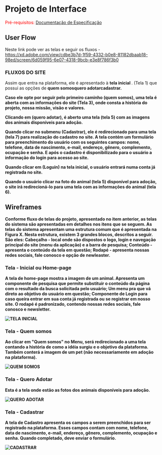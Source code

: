 
# Projeto de Interface

<span style="color:red">Pré-requisitos: <a href="2-Especificação do Projeto.md"> Documentação de Especificação</a></span>
## User Flow

Neste link pode ver as telas e seguir os fluxos - https://xd.adobe.com/view/cdbe3b7d-1f59-4332-b0e8-81182dbaab18-98ed/screen/6d059f95-6e07-4318-9bcb-e3e8f786f3b0

<h3>FLUXOS DO SITE</h3>

Assim que entra na plataforma, ele é apresentado à <b> tela inicial </b> .
(Tela 1) que possui as opções de <b>quem somos<b>quero adotar<b>cadastrar</b>.

Caso ele opte por seguir pelo primeiro caminho <b>(quem somos)</b>, uma tela é aberta com as informações do site (Tela 3), onde consta a história do projeto, nossa missão, visão e valores. 

Clicando em <b>(quero adotar)</b>, é aberto uma tela (tela 5) com as imagens dos animais disponíveis para adoção.

Quando clicar no submenu <b>(Cadastrar)</b>, ele é redirecionado para uma tela (tela 7) para realização do cadastro no site. A tela contém um formulário para preenchimento do usuário com os seguintes campos: nome, telefone, data de nascimento, e-mail, endereço, gênero, complemento, ocupação e senha. E após o cadastro é disponibilizado para o usuário a informação do login para acesso ao site.

Quando clicar em <b>(Loguin)</b> na tela inicial, o usuário entrará numa conta já registrada no site.
  
Quando o usuário clicar na foto do animal (tela 5) disponível para adoção, o site irá redirecioná-lo para uma tela com as informações do animal (tela 6).




## Wireframes

Conforme fluxo de telas do projeto, apresentado no item anterior, as telas do sistema são apresentadas em detalhes nos itens que se seguem. As telas do sistema apresentam uma estrutura comum que é apresentada na Figura X. Nesta estrutura, existem 3 grandes blocos, descritos a seguir. São eles:
Cabeçalho - local onde são dispostos o logo, login e navegação principal do site (menu da aplicação) e a barra de pesquisa;
Conteúdo - apresenta o conteúdo da tela em questão;
Rodapé - apresenta nossas redes sociais, fale conosco e opção de newleaster.

### Tela - Inicial ou Home-page
A tela de home-page mostra a imagem de um animal. Apresenta um componente de pesquisa que permite substituir o conteúdo da página com o resultado da busca solicitada pelo usuário;
Um menu pra que vá direto ao objetivo do usuário em questão;
Componente de Login para caso queira entrar em sua conta já registrada ou se registrar em nosso site.
O rodapé é padronizado, contendo nossas redes sociais, fale conosco e newsletter.

![TELA INICIAL](https://user-images.githubusercontent.com/83349744/135902314-0bb83376-9e61-4da8-aea0-4451e732c22c.png)
  
### Tela - Quem somos
Ao clicar em "Quem somos" no Menu, será redirecionado a uma tela contando a história de como a idéia surgiu e o objetivo da plataforma. Também conterá a imagem de um pet (não necessariamente em adoção na plataforma).

![QUEM SOMOS](https://user-images.githubusercontent.com/83349744/135914825-dbdaf354-2a59-4578-843a-96f6d4ca57cb.png)

### Tela - Quero Adotar
Esta é a tela onde estão as fotos dos animais disponíveis para adoção. 

![QUERO ADOTAR](https://user-images.githubusercontent.com/83349744/135913470-e65f3c38-a840-4dba-a8f1-a1b54efe483c.png)
  
### Tela - Cadastrar 
  
A tela de Cadastro apresenta os campos a serem preenchidos para ser registrado na plataforma. Esses campos contam com nome, telefone, data de nascimento, e-mail, endereço, gênero, complemento, ocupação e senha. Quando completado, deve enviar o formulário.  
  
![CADASTRAR](https://user-images.githubusercontent.com/83349744/135903984-a41d42a9-aa42-425b-85fb-db72c733f61c.png)  







